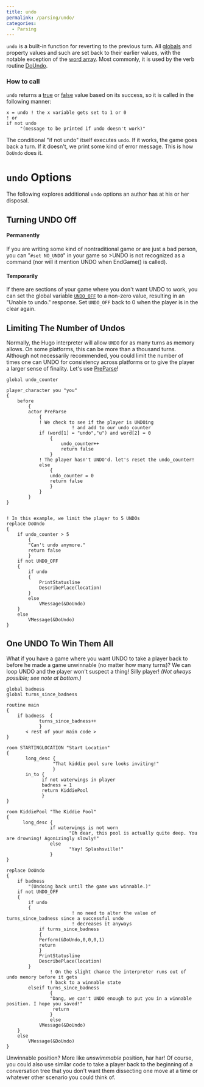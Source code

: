```yaml
---
title: undo
permalink: /parsing/undo/
categories: 
  - Parsing
---
```


`undo` is a built-in function for reverting to the previous turn. All
[globals](globals) and property values and such are set back
to their earlier values, with the notable exception of the [word
array](word_array). Most commonly, it is used by the verb
routine [DoUndo](DoUndo).

### How to call

`undo` returns a [true](true) or [false](false)
value based on its success, so it is called in the following manner:

    x = undo ! the x variable gets set to 1 or 0
    ! or
    if not undo
         "(message to be printed if undo doesn't work)"

The conditional "if not undo" itself executes `undo`. If it works, the
game goes back a turn. If it doesn't, we print some kind of error
message. This is how `DoUndo` does it.

# `undo` Options

The following explores additional `undo` options an author has at his or
her disposal.

## Turning UNDO Off

#### Permanently

If you are writing some kind of nontraditional game or are just a bad
person, you can "`#set NO_UNDO`" in your game so &gt;UNDO is not
recognized as a command (nor will it mention UNDO when EndGame() is
called).

#### Temporarily

If there are sections of your game where you don't want UNDO to work,
you can set the global variable [`UNDO_OFF`](UNDO_OFF) to a
non-zero value, resulting in an "Unable to undo." response. Set
`UNDO_OFF` back to 0 when the player is in the clear again.

## Limiting The Number of Undos

Normally, the Hugo interpreter will allow `UNDO` for as many turns as
memory allows. On some platforms, this can be more than a thousand
turns. Although not necessarily recommended, you could limit the number
of times one can UNDO for consistency across platforms or to give the
player a larger sense of finality. Let's use
[PreParse](PreParse)!

    global undo_counter

    player_character you "you"
    {
        before
            {
            actor PreParse
                {
                ! We check to see if the player is UNDOing
                            ! and add to our undo_counter
                if (word[1] = "undo","u") and word[2] = 0
                    {
                        undo_counter++
                        return false
                    }
                ! The player hasn't UNDO'd. let's reset the undo_counter!
                else
                    {
                    undo_counter = 0
                    return false
                    }
                }
            }
    }


    ! In this example, we limit the player to 5 UNDOs
    replace DoUndo
    {
        if undo_counter > 5
            {
            "Can't undo anymore."
            return false
            }
        if not UNDO_OFF
        {
            if undo
            {
                PrintStatusline
                DescribePlace(location)
            }
            else
                VMessage(&DoUndo)
        }
        else
            VMessage(&DoUndo)
    }

## One UNDO To Win Them All

What if you have a game where you want UNDO to take a player back to
before he made a game unwinnable (no matter how many turns)? We can loop
UNDO and the player won't suspect a thing! Silly player! *(Not always
possible; see note at bottom.)*

    global badness
    global turns_since_badness

    routine main
    {
        if badness  {
                turns_since_badness++
                }
           < rest of your main code >
    }

    room STARTINGLOCATION "Start Location"
    {
           long_desc {
                     "That kiddie pool sure looks inviting!"
                     }
           in_to {
                 if not waterwings in player
                 badness = 1
                 return KiddiePool
                 }
    }

    room KiddiePool "The Kiddie Pool"
    {
          long_desc {
                    if waterwings is not worn
                           "Oh dear, this pool is actually quite deep. You are drowning! Agonizingly slowly!"
                    else
                           "Yay! Splashsville!"
                    }
    }

    replace DoUndo
    {
        if badness
            "(Undoing back until the game was winnable.)"
        if not UNDO_OFF
        {
            if undo
            {
                            ! no need to alter the value of turns_since_badness since a successful undo
                            ! decreases it anyways
                if turns_since_badness
                {
                Perform(&DoUndo,0,0,0,1)
                return
                }
                PrintStatusline
                DescribePlace(location)
            }
                    ! On the slight chance the interpreter runs out of undo memory before it gets
                    ! back to a winnable state
            elseif turns_since_badness
                    {
                    "Dang, we can't UNDO enough to put you in a winnable position. I hope you saved!"
                     return
                    }
                    else
                VMessage(&DoUndo)
        }
        else
            VMessage(&DoUndo)
    }

Unwinnable position? More like *unswimmable* position, har har! Of
course, you could also use similar code to take a player back to the
beginning of a conversation tree that you don't want them dissecting one
move at a time or whatever other scenario you could think of.
